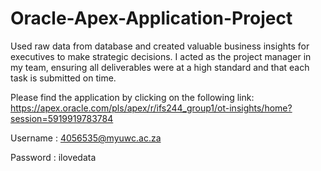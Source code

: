 # Oracle-Apex-Application-Project
Used raw data from database and created valuable business insights for executives to make strategic decisions.
I acted as the project manager in my team, ensuring all deliverables were at a high standard and that each task is submitted on time.

Please find the application by clicking on the following link: https://apex.oracle.com/pls/apex/r/ifs244_group1/ot-insights/home?session=5919919783784

Username : 4056535@myuwc.ac.za

Password : ilovedata
